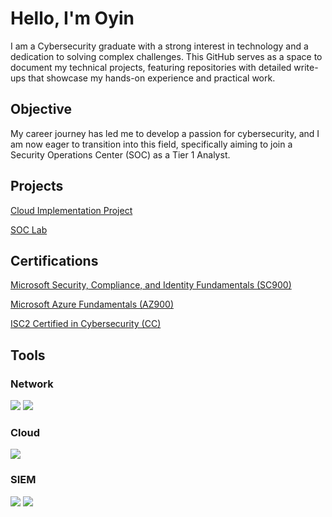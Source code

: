 # Hello, I'm Oyin

I am a Cybersecurity graduate with a strong interest in technology and a dedication to solving complex challenges. This GitHub serves as a space to document my technical projects, featuring repositories with detailed write-ups that showcase my hands-on experience and practical work.

## Objective

My career journey has led me to develop a passion for cybersecurity, and I am now eager to transition into this field, specifically aiming to join a Security Operations Center (SOC) as a Tier 1 Analyst.

## Projects
<a href="https://github.com/Oyinotech/Cloud-Implementation-Project/tree/main">Cloud Implementation Project</a>


<a href="https://github.com/Oyinotech/SOC-Lab/tree/main">SOC Lab</a>

## Certifications
<div>
    
<a href="https://www.credly.com/badges/1e5107ab-7fee-4cca-8506-ad9b34507f62/public_url">Microsoft Security, Compliance, and Identity Fundamentals (SC900)</a> 

<a href="https://www.credly.com/badges/387c2652-7dbd-47ec-bcec-08116c0015c8/public_url">Microsoft Azure Fundamentals (AZ900)</a>

 <a href="https://www.credly.com/badges/f36f4c20-a3a7-4381-9ed2-451fb7e9a2b6/public_url">ISC2 Certified in Cybersecurity (CC)</a>
                                                                                                                                                                           
</div>


## Tools

### Network
<div>
    <img src="https://img.shields.io/badge/-Wireshark-1679A7?&style=for-the-badge&logo=Wireshark&logoColor=white" />
    <img src="https://img.shields.io/badge/-Nmap-4682B4?&style=for-the-badge&logo=gnu-bash&logoColor=white" />

</div>

### Cloud
<div>
<img src="https://img.shields.io/badge/-Microsoft_Azure-00A4EF?&style=for-the-badge&logo=Microsoft&logoColor=white" />
</div>

### SIEM
<div>
    <img src="https://img.shields.io/badge/-Microsoft_Sentinel-0078D4?&style=for-the-badge&logo=Microsoft&logoColor=white" />
    <img src="https://img.shields.io/badge/-Splunk-000000?&style=for-the-badge&logo=Splunk&logoColor=white" />
   </div>




